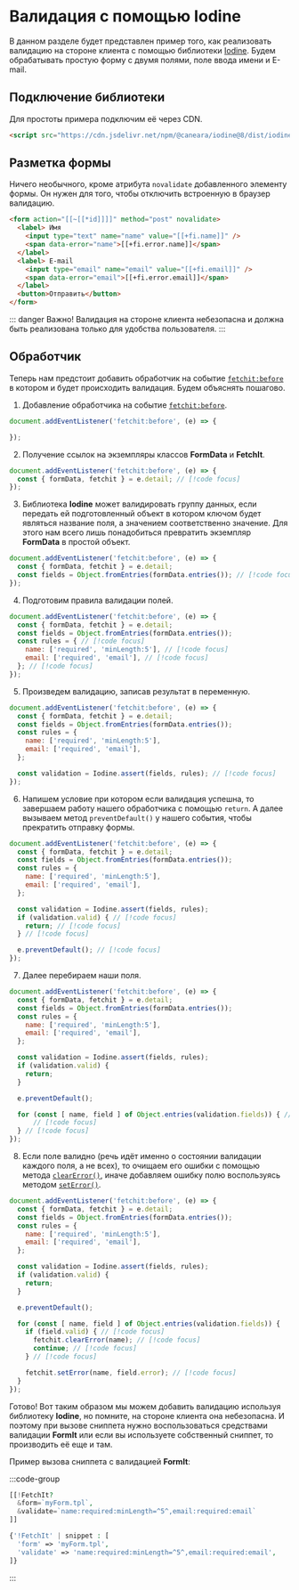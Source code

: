 # Валидация с помощью Iodine

В данном разделе будет представлен пример того, как реализовать валидацию на стороне клиента с помощью библиотеки [Iodine](https://github.com/caneara/iodine). Будем обрабатывать простую форму с двумя полями, поле ввода имени и E-mail.

## Подключение библиотеки

Для простоты примера подключим её через CDN.

```html
<script src="https://cdn.jsdelivr.net/npm/@caneara/iodine@8/dist/iodine.min.umd.js" defer></script>
```

## Разметка формы

Ничего необычного, кроме атрибута `novalidate` добавленного элементу формы. Он нужен для того, чтобы отключить встроенную в браузер валидацию.

```html
<form action="[[~[[*id]]]]" method="post" novalidate>
  <label> Имя
    <input type="text" name="name" value="[[+fi.name]]" />
    <span data-error="name">[[+fi.error.name]]</span>
  </label>
  <label> E-mail
    <input type="email" name="email" value="[[+fi.email]]" />
    <span data-error="email">[[+fi.error.email]]</span>
  </label>
  <button>Отправить</button>
</form>
```

::: danger Важно!
Валидация на стороне клиента небезопасна и должна быть реализована только для удобства пользователя.
:::

## Обработчик

Теперь нам предстоит добавить обработчик на событие [`fetchit:before`](/guide/frontend/events#fetchit-before) в котором и будет происходить валидация. Будем объяснять пошагово.

1. Добавление обработчика на событие [`fetchit:before`](/guide/frontend/events#fetchit-before).

```js
document.addEventListener('fetchit:before', (e) => {

});
```

2. Получение ссылок на экземпляры классов **FormData** и **FetchIt**.

```js
document.addEventListener('fetchit:before', (e) => {
  const { formData, fetchit } = e.detail; // [!code focus]
});
```

3. Библиотека **Iodine** может валидировать группу данных, если передать ей подготовленный объект в котором ключом будет являться название поля, а значением соответственно значение. Для этого нам всего лишь понадобиться превратить экземпляр **FormData** в простой объект.

```js
document.addEventListener('fetchit:before', (e) => {
  const { formData, fetchit } = e.detail;
  const fields = Object.fromEntries(formData.entries()); // [!code focus]
});
```

4. Подготовим правила валидации полей.

```js
document.addEventListener('fetchit:before', (e) => {
  const { formData, fetchit } = e.detail;
  const fields = Object.fromEntries(formData.entries());
  const rules = { // [!code focus]
    name: ['required', 'minLength:5'], // [!code focus]
    email: ['required', 'email'], // [!code focus]
  }; // [!code focus]
});
```

5. Произведем валидацию, записав результат в переменную.

```js
document.addEventListener('fetchit:before', (e) => {
  const { formData, fetchit } = e.detail;
  const fields = Object.fromEntries(formData.entries());
  const rules = {
    name: ['required', 'minLength:5'],
    email: ['required', 'email'],
  };

  const validation = Iodine.assert(fields, rules); // [!code focus]
});
```

6. Напишем условие при котором если валидация успешна, то завершаем работу нашего обработчика с помощью `return`. А далее вызываем метод `preventDefault()` у нашего события, чтобы прекратить отправку формы.

```js
document.addEventListener('fetchit:before', (e) => {
  const { formData, fetchit } = e.detail;
  const fields = Object.fromEntries(formData.entries());
  const rules = {
    name: ['required', 'minLength:5'],
    email: ['required', 'email'],
  };

  const validation = Iodine.assert(fields, rules);
  if (validation.valid) { // [!code focus]
    return; // [!code focus]
  } // [!code focus]

  e.preventDefault(); // [!code focus]
});
```

7. Далее перебираем наши поля.

```js
document.addEventListener('fetchit:before', (e) => {
  const { formData, fetchit } = e.detail;
  const fields = Object.fromEntries(formData.entries());
  const rules = {
    name: ['required', 'minLength:5'],
    email: ['required', 'email'],
  };

  const validation = Iodine.assert(fields, rules);
  if (validation.valid) {
    return;
  }

  e.preventDefault();

  for (const [ name, field ] of Object.entries(validation.fields)) { // [!code focus]
      // [!code focus]
  } // [!code focus]
});
```

8. Если поле валидно (речь идёт именно о состоянии валидации каждого поля, а не всех), то очищаем его ошибки с помощью метода [`clearError()`](/guide/frontend/instance#clearerror), иначе добавляем ошибку полю воспользуясь методом [`setError()`](/guide/frontend/instance#seterror).

```js
document.addEventListener('fetchit:before', (e) => {
  const { formData, fetchit } = e.detail;
  const fields = Object.fromEntries(formData.entries());
  const rules = {
    name: ['required', 'minLength:5'],
    email: ['required', 'email'],
  };

  const validation = Iodine.assert(fields, rules);
  if (validation.valid) {
    return;
  }

  e.preventDefault();

  for (const [ name, field ] of Object.entries(validation.fields)) {
    if (field.valid) { // [!code focus]
      fetchit.clearError(name); // [!code focus]
      continue; // [!code focus]
    } // [!code focus]

    fetchit.setError(name, field.error); // [!code focus]
  }
});
```

Готово! Вот таким образом мы можем добавить валидацию используя библиотеку **Iodine**, но помните, на стороне клиента она небезопасна. И поэтому при вызове сниппета нужно воспользоваться средствами валидации **FormIt** или если вы используете собственный сниппет, то производить её еще и там.

Пример вызова сниппета с валидацией **FormIt**:

:::code-group
```php [Шаблонизатор MODX]
[[!FetchIt?
  &form=`myForm.tpl`,
  &validate=`name:required:minLength=^5^,email:required:email`
]]
```
```php [fenom]
{'!FetchIt' | snippet : [
  'form' => 'myForm.tpl',
  'validate' => 'name:required:minLength=^5^,email:required:email',
]}
```
:::
